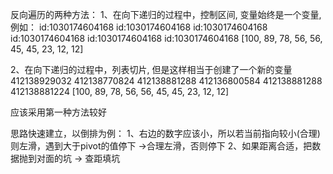 反向遍历的两种方法：
1、在向下递归的过程中，控制区间, 变量始终是一个变量,例如：
id:1030174604168
id:1030174604168
id:1030174604168
id:1030174604168
id:1030174604168
id:1030174604168
[100, 89, 78, 56, 56, 45, 45, 23, 12, 12]

2、在向下递归的过程中，列表切片, 但是这样相当于创建了一个新的变量
412138929032
412138770824
412138881288
412136800584
412138881288
412138881224
[100, 89, 78, 56, 56, 45, 45, 23, 12, 12]

应该采用第一种方法较好

思路快速建立，以倒排为例：
1、右边的数字应该小，所以若当前指向较小(合理)则左滑，遇到大于pivot的值停下 ->合理左滑，否则停下
2、如果距离合适，把数据抛到对面的坑  -> 查距填坑

